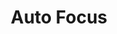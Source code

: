 ---
title: "Auto Focus"
year: 2002
rating: 2.5
stars: "★★½"
rewatched: false
permalink: "auto-focus"
watched_on: 2023-12-27
---